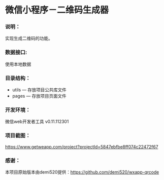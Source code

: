 # 微信小程序－二维码生成器

### 说明：

实现生成二维码的功能。

### 数据接口:

使用本地数据

### 目录结构：

- utils — 存放项目公共库文件
- pages — 存放项目页面文件

### 开发环境：

微信web开发者工具 v0.11.112301

### 项目截图：

https://www.getweapp.com/project?projectId=5847ebfbe8ff074c22472f67

### 感谢：

本项目原始版本由demi520提供：https://github.com/demi520/wxapp-qrcode